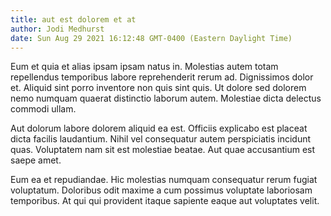 ```yaml
---
title: aut est dolorem et at
author: Jodi Medhurst
date: Sun Aug 29 2021 16:12:48 GMT-0400 (Eastern Daylight Time)
---
```

Eum et quia et alias ipsam ipsam natus in. Molestias autem totam repellendus temporibus labore reprehenderit rerum ad. Dignissimos dolor et. Aliquid sint porro inventore non quis sint quis. Ut dolore sed dolorem nemo numquam quaerat distinctio laborum autem. Molestiae dicta delectus commodi ullam.

 Aut dolorum labore dolorem aliquid ea est. Officiis explicabo est placeat dicta facilis laudantium. Nihil vel consequatur autem perspiciatis incidunt quas. Voluptatem nam sit est molestiae beatae. Aut quae accusantium est saepe amet.

 Eum ea et repudiandae. Hic molestias numquam consequatur rerum fugiat voluptatum. Doloribus odit maxime a cum possimus voluptate laboriosam temporibus. At qui qui provident itaque sapiente eaque aut voluptates velit.